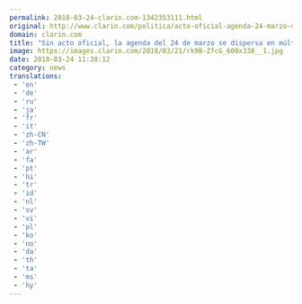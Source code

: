```yaml
---
permalink: 2018-03-24-clarin.com-1342353111.html
original: http://www.clarin.com/politica/acto-oficial-agenda-24-marzo-dispersa-multiples-homenajes_0_ryCjzhXqG.html
domain: clarin.com
title: "Sin acto oficial, la agenda del 24 de marzo se dispersa en múltiples homenajes"
image: https://images.clarin.com/2018/03/21/rk9B-ZfcG_600x338__1.jpg
date: 2018-03-24 11:38:12
category: news
translations: 
 - 'en'
 - 'de'
 - 'ru'
 - 'ja'
 - 'fr'
 - 'it'
 - 'zh-CN'
 - 'zh-TW'
 - 'ar'
 - 'fa'
 - 'pt'
 - 'hi'
 - 'tr'
 - 'id'
 - 'nl'
 - 'sv'
 - 'vi'
 - 'pl'
 - 'ko'
 - 'no'
 - 'da'
 - 'th'
 - 'ta'
 - 'ms'
 - 'hy'
---
```


